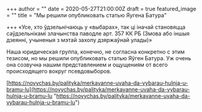 +++
author = ""
date = 2020-05-27T21:00:00Z
draft = true
featured_image = ""
title = "Мы решили опубликовать статью Яугена Батура"

+++
«Усе, хто ўдзельнічаюць у «выбарах», так ці іначай становяцца саўдзельнікамі злачынства паводле арт. 357 КК РБ (Змова або іншыя дзеянні, учыненыя з мэтай захопу дзяржаўнай улады)»

Наша юридическая группа, конечно, не согласна конкретно с этим тезисом, но мы решили опубликовать статью Яўген Батура. Уж очень она созвучна нашим представлением и ощущениям от всего происходящего вокруг псевдовыборов.

[https://novychas.by/palityka/merkavanne-uvaha-da-vybarau-hulnja-u-bramu-lu](https://novychas.by/palityka/merkavanne-uvaha-da-vybarau-hulnja-u-bramu-lu "https://novychas.by/palityka/merkavanne-uvaha-da-vybarau-hulnja-u-bramu-lu")